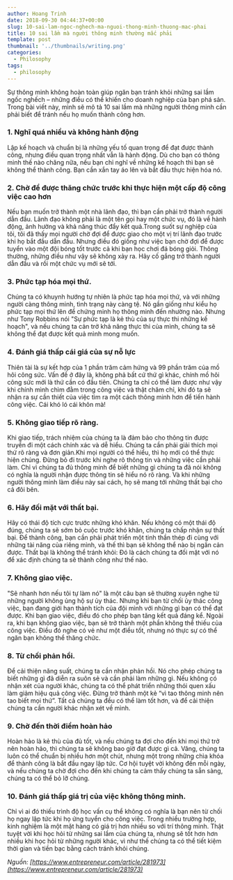 ```yaml
---
author: Hoang Trinh
date: 2018-09-30 04:44:37+00:00
slug: 10-sai-lam-ngoc-nghech-ma-nguoi-thong-minh-thuong-mac-phai
title: 10 sai lầm mà người thông minh thường mắc phải
template: post
thumbnail: '../thumbnails/writing.png'
categories:
  - Philosophy
tags:
  - philosophy
---
```


Sự thông minh không hoàn toàn giúp ngăn bạn tránh khỏi những sai lầm ngốc nghếch – những điều có thể khiến cho doanh nghiệp của bạn phá sản.
Trong bài viết này, mình sẽ mô tả 10 sai lầm mà những người thông minh cần phải biết để tránh nếu họ muốn thành công hơn.

### 1. Nghĩ quá nhiều và không hành động

Lập kế hoạch và chuẩn bị là những yếu tố quan trọng để đạt được thành công, nhưng điều quan trọng nhất vẫn là hành động. Dù cho bạn có thông minh thế nào chăng nữa, nếu bạn chỉ nghĩ về những kế hoạch thì bạn sẽ không thể thành công. Bạn cần xắn tay áo lên và bắt đầu thực hiện hóa nó.

### 2. Chờ để được thăng chức trước khi thực hiện một cấp độ công việc cao hơn

Nếu bạn muốn trở thành một nhà lãnh đạo, thì bạn cần phải trở thành người dẫn đầu. Lãnh đạo không phải là một tên gọi hay một chức vụ, đó là về hành động, ảnh hưởng và khả năng thúc đẩy kết quả.Trong suốt sự nghiệp của tôi, tôi đã thấy mọi người chờ đợi để được giao cho một vị trí lãnh đạo trước khi họ bắt đầu dẫn đầu. Nhưng điều đó giống như việc bạn chờ đợi để được tuyển vào một đội bóng tốt trước cả khi bạn học chơi đá bóng giỏi. Thông thường, những điều như vậy sẽ không xảy ra. Hãy cố gắng trở thành người dẫn đầu và rồi một chức vụ mới sẽ tới.

### 3. Phức tạp hóa mọi thứ.

Chúng ta có khuynh hướng tự nhiên là phức tạp hóa mọi thứ, và với những người càng thông minh, tình trạng này càng tệ. Nó gần giống như kiểu họ phức tạp mọi thứ lên để chứng minh họ thông minh đến nhường nào. Nhưng như Tony Robbins nói "Sự phức tạp là kẻ thù của sự thực thi những kế hoạch", và nếu chúng ta cản trở khả năng thực thi của mình, chúng ta sẽ không thể đạt được kết quả mình mong muốn.

### 4. Đánh giá thấp cái giá của sự nỗ lực

Thiên tài là sự kết hợp của 1 phần trăm cảm hứng và 99 phần trăm của mồ hôi công sức. Vấn đề ở đây là, không phả bất cứ thứ gì khác, chính mồ hôi công sức mới là thứ cần có đầu tiên. Chúng ta chỉ có thể làm được như vậy khi chính mình chìm đằm trong công việc và thật chăm chỉ, khi đó ta sẽ nhận ra sự cần thiết của việc tìm ra một cách thông minh hơn để tiến hành công việc. Cái khó ló cái khôn mà!

### 5. Không giao tiếp rõ ràng.

Khi giao tiếp, trách nhiệm của chúng ta là đảm bảo cho thông tin được truyền đi một cách chính xác và dễ hiểu. Chúng ta cần phải giải thích mọi thứ rõ ràng và đơn giản.Khi mọi người có thể hiểu, thì họ mới có thể thực hiện chúng. Đừng bỏ đi trước khi nghe rõ thông tin và những việc cần phải làm. Chỉ vì chúng ta đủ thông minh để biết những gì chúng ta đã nói không có nghĩa là người nhận được thông tin sẽ hiểu nó rõ ràng. Và khi những người thông minh làm điều này sai cách, họ sẽ mang tới những thất bại cho cả đôi bên.

### 6. Hãy đối mặt với thất bại.

Hãy có thái độ tích cực trước những khó khăn. Nếu không có một thái độ đúng, chúng ta sẽ sớm bỏ cuộc trước khó khăn, chúng ta chấp nhận sự thất bại. Để thành công, bạn cần phải phát triển một tinh thần thép đi cùng với những tài năng của riêng mình, và thế thì bạn sẽ không thể nào bị ngăn cản được. Thất bại là không thể tránh khỏi: Đó là cách chúng ta đối mặt với nó để xác định chúng ta sẽ thành công như thế nào.

### 7. Không giao việc.

"Sẽ nhanh hơn nếu tôi tự làm nó" là một câu bạn sẽ thường xuyên nghe từ những người không ủng hộ sự ủy thác. Nhưng khi bạn từ chối ủy thác công việc, bạn đang giới hạn thành tích của đội mình với những gì bạn có thể đạt được. Khi bạn giao việc, điều đó cho phép bạn tăng kết quả đáng kể. Ngoài ra, khi bạn không giao việc, bạn sẽ trở thành một phần không thể thiếu của công việc. Điều đó nghe có vẻ như một điều tốt, nhưng nó thực sự có thể ngăn bạn không thể thăng chức.

### 8. Từ chối phản hồi.

Để cải thiện năng suất, chúng ta cần nhận phản hồi. Nó cho phép chúng ta biết những gì đã diễn ra suôn sẻ và cần phải làm những gì. Nếu không có nhận xét của người khác, chúng ta có thể phát triển những thói quen xấu làm giảm hiệu quả công việc. Đừng trở thành một kẻ “vì tao thông minh nên tao biết mọi thứ”. Tất cả chúng ta đều có thể làm tốt hơn, và để cải thiện chúng ta cần người khác nhận xét về mình.

### 9. Chờ đến thời điểm hoàn hảo

Hoàn hảo là kẻ thù của đủ tốt, và nếu chúng ta đợi cho đến khi mọi thứ trở nên hoàn hảo, thì chúng ta sẽ không bao giờ đạt được gì cả. Vâng, chúng ta luôn có thể chuẩn bị nhiều hơn một chút, nhưng một trong những chìa khóa để thành công là bắt đầu ngay lập tức.
Cơ hội tuyệt vời không đến mỗi ngày, và nếu chúng ta chờ đợi cho đến khi chúng ta cảm thấy chúng ta sẵn sàng, chúng ta có thể bỏ lỡ chúng.

### 10. Đánh giá thấp giá trị của việc không thông minh.

Chỉ vì ai đó thiếu trình độ học vấn cụ thể không có nghĩa là bạn nên từ chối họ ngay lập tức khi họ ứng tuyển cho công việc. Trong nhiều trường hợp, kinh nghiệm là một mặt hàng có giá trị hơn nhiều so với trí thông minh. Thật tuyệt vời khi học hỏi từ những sai lầm của chúng ta, nhưng sẽ tốt hơn hơn nhiều khi học hỏi từ những người khác, vì như thế chúng ta có thể tiết kiệm thời gian và tiền bạc bằng cách tránh khỏi chúng.

_Nguồn: [https://www.entrepreneur.com/article/281973](https://www.entrepreneur.com/article/281973)_
